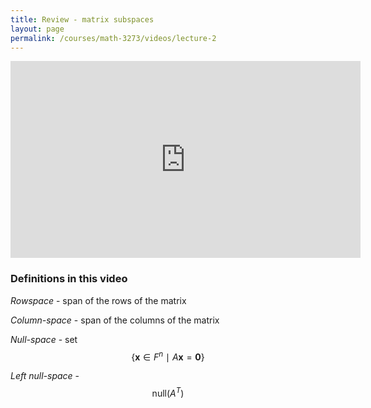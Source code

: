```yaml
---
title: Review - matrix subspaces
layout: page
permalink: /courses/math-3273/videos/lecture-2
---
```

<iframe width="560" height="315" src="https://www.youtube.com/embed/erqfZfDcvZ8" title="YouTube video player" frameborder="0" allow="accelerometer; autoplay; clipboard-write; encrypted-media; gyroscope; picture-in-picture" allowfullscreen></iframe>

### Definitions in this video ###
*Rowspace* - span of the rows of the matrix

*Column-space* - span of the columns of the matrix

*Null-space* - set $$ \{ \mathbf{x}\in F^n \ \mid \ A\mathbf{x} = \mathbf{0}\} $$

*Left null-space* - $$ \mathrm{null}(A^T) $$
